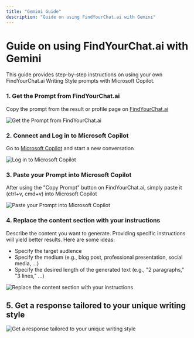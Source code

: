 ```yaml
---
title: "Gemini Guide"
description: "Guide on using FindYourChat.ai with Gemini"
---
```


# Guide on using FindYourChat.ai with Gemini

This guide provides step-by-step instructions on using your own FindYourChat.ai Writing Style prompts with Microsoft Copilot.

### 1. Get the Prompt from FindYourChat.ai

Copy the prompt from the result or profile page on [FindYourChat.ai](https://www.findyourchat.ai/)

![Get the Prompt from FindYourChat.ai](/guides/chatgpt-step1.png)

### 2. Connect and Log in to Microsoft Copilot

Go to [Microsoft Copilot](https://copilot.microsoft.com/) and start a new conversation

![Log in to Microsoft Copilot](/guides/microsoft-copilot-step1.png)

### 3. Paste your Prompt into Microsoft Copilot

After using the "Copy Prompt" button on FindYourChat.ai, simply paste it (ctrl+v, cmd+v) into Microsoft Copilot

![Paste your Prompt into Microsoft Copilot](/guides/microsoft-copilot-step2.png)

### 4. Replace the content section with your instructions

Describe the content you want to generate. Providing specific instructions will yield better results. Here are some ideas:

- Specify the target audience
- Specify the medium (e.g., blog post, professional presentation, social media, ...)
- Specify the desired length of the generated text (e.g., "2 paragraphs," "3 lines," ...)

![Replace the content section with your instructions](/guides/microsoft-copilot-step3.png)

## 5. Get a response tailored to your unique writing style

![Get a response tailored to your unique writing style](/guides/microsoft-copilot-step4.png)
